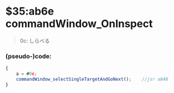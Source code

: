 ﻿
# $35:ab6e commandWindow_OnInspect 



>0c: しらべる


### (pseudo-)code:
```js
{
	a = #0c;
	commandWindow_selectSingleTargetAndGoNext();	//jsr a848
}
```



